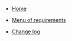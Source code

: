 - [Home](README)

- [Menu of requirements](digital-minimum-requirements)

- [Change log](change-log)